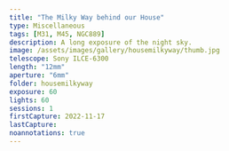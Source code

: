 ```yaml
---
title: "The Milky Way behind our House"
type: Miscellaneous
tags: [M31, M45, NGC889]
description: A long exposure of the night sky.
image: /assets/images/gallery/housemilkyway/thumb.jpg
telescope: Sony ILCE-6300
length: "12mm"
aperture: "6mm"
folder: housemilkyway
exposure: 60
lights: 60
sessions: 1
firstCapture: 2022-11-17 
lastCapture:
noannotations: true
---
```

